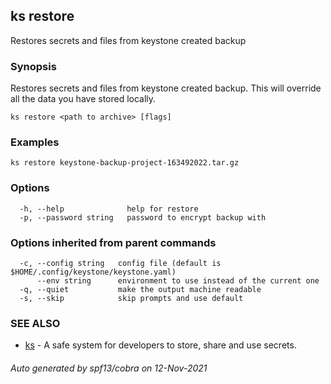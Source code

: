## ks restore

Restores secrets and files from keystone created backup

### Synopsis

Restores secrets and files from keystone created backup.
This will override all the data you have stored locally.

```
ks restore <path to archive> [flags]
```

### Examples

```
ks restore keystone-backup-project-163492022.tar.gz
```

### Options

```
  -h, --help              help for restore
  -p, --password string   password to encrypt backup with
```

### Options inherited from parent commands

```
  -c, --config string   config file (default is $HOME/.config/keystone/keystone.yaml)
      --env string      environment to use instead of the current one
  -q, --quiet           make the output machine readable
  -s, --skip            skip prompts and use default
```

### SEE ALSO

* [ks](ks.md)	 - A safe system for developers to store, share and use secrets.

###### Auto generated by spf13/cobra on 12-Nov-2021
